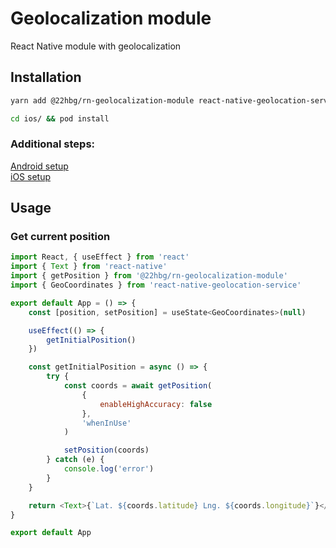 # Geolocalization module

React Native module with geolocalization

## Installation

```sh
yarn add @22hbg/rn-geolocalization-module react-native-geolocation-service

cd ios/ && pod install
```

### Additional steps:

[Android setup](https://github.com/Agontuk/react-native-geolocation-service#2-permissions)\
[iOS setup](https://github.com/Agontuk/react-native-geolocation-service#3-update-infoplist)

## Usage

### Get current position

```javascript
import React, { useEffect } from 'react'
import { Text } from 'react-native'
import { getPosition } from '@22hbg/rn-geolocalization-module'
import { GeoCoordinates } from 'react-native-geolocation-service'

export default App = () => {
    const [position, setPosition] = useState<GeoCoordinates>(null)

    useEffect(() => {
        getInitialPosition()
    })

    const getInitialPosition = async () => {
        try {
            const coords = await getPosition(
                {
                    enableHighAccuracy: false
                },
                'whenInUse'
            )

            setPosition(coords)
        } catch (e) {
            console.log('error')
        }
    }

    return <Text>{`Lat. ${coords.latitude} Lng. ${coords.longitude}`}</Text>
}

export default App
```